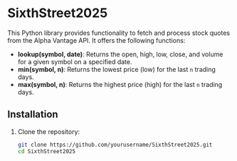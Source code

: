 # SixthStreet2025

This Python library provides functionality to fetch and process stock quotes from the Alpha Vantage API. It offers the following functions:

- **lookup(symbol, date)**: Returns the open, high, low, close, and volume for a given symbol on a specified date.
- **min(symbol, n)**: Returns the lowest price (low) for the last `n` trading days.
- **max(symbol, n)**: Returns the highest price (high) for the last `n` trading days.

## Installation

1. Clone the repository:
   ```bash
   git clone https://github.com/yourusername/SixthStreet2025.git
   cd SixthStreet2025
